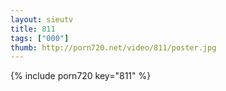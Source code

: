 ```yaml
--- 
layout: sieutv
title: 811
tags: ["000"]
thumb: http://porn720.net/video/811/poster.jpg
---
```

{% include porn720 key="811" %} 
